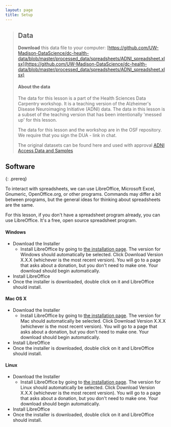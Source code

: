 ```yaml
---
layout: page
title: Setup
---
```


> ## Data
> **Download** this data file to your computer: [https://github.com/UW-Madison-DataScience/dc-health-data/blob/master/processed_data/spreadsheets/ADNI_spreadsheet.xlsx](https://github.com/UW-Madison-DataScience/dc-health-data/blob/master/processed_data/spreadsheets/ADNI_spreadsheet.xlsx) 
>
>
> #### About the data
> The data for this lesson is a part of the Health Sciences Data Carpentry workshop. 
> It is a teaching version of the Alzheimer's Disease Neuroimaging Initiative (ADNI) data. 
> The data in this lesson is a subset of the teaching version that has been intentionally 'messed up'
> for this lesson. 
> 
> The data for this lesson and the workshop are in the OSF repository. 
> We require that you sign the DUA - link in chat. 
>
> The original datasets can be found here and used with approval [ADNI Access Data and Samples](http://adni.loni.usc.edu/data-samples/access-data/)

## Software
{: .prereq}


To interact with spreadsheets, we can use LibreOffice, Microsoft Excel, Gnumeric, OpenOffice.org, or other programs. Commands may differ a bit between programs, but the general ideas for thinking about spreadsheets are the same.

For this lesson, if you don't have a spreadsheet program already, you can use LibreOffice. It's a free, open source spreadsheet program.

#### Windows

- Download the Installer 
  - Install LibreOffice by going to [the installation page](https://www.libreoffice.org/download/libreoffice-fresh/). The version for Windows should automatically be selected. Click Download Version X.X.X (whichever is the most recent version). You will go to a page that asks about a donation, but you don't need to make one. Your download should begin automatically.
- Install LibreOffice 
- Once the installer is downloaded, double click on it and LibreOffice should install.

#### Mac OS X

- Download the Installer 
  - Install LibreOffice by going to [the installation page](https://www.libreoffice.org/download/libreoffice-fresh/). The version for Mac should automatically be selected. Click Download Version X.X.X (whichever is the most recent version). You will go to a page that asks about a donation, but you don't need to make one. Your download should begin automatically.
- Install LibreOffice 
- Once the installer is downloaded, double click on it and LibreOffice should install.


#### Linux

- Download the Installer 
  - Install LibreOffice by going to [the installation page](https://www.libreoffice.org/download/libreoffice-fresh/). The version for Linux should automatically be selected. Click Download Version X.X.X (whichever is the most recent version). You will go to a page that asks about a donation, but you don't need to make one. Your download should begin automatically.
- Install LibreOffice 
- Once the installer is downloaded, double click on it and LibreOffice should install.

